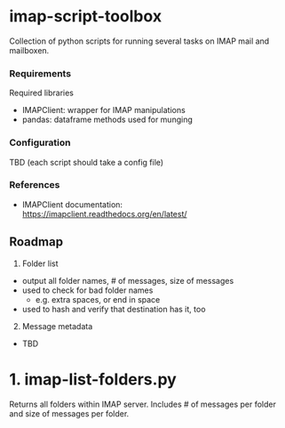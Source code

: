 # imap-script-toolbox
Collection of python scripts for running several tasks on IMAP mail and mailboxen.

### Requirements ###
Required libraries
* IMAPClient: wrapper for IMAP manipulations
* pandas: dataframe methods used for munging

### Configuration ###
TBD (each script should take a config file)

### References ###
* IMAPClient documentation: https://imapclient.readthedocs.org/en/latest/

## Roadmap ##
1. Folder list
  * output all folder names, # of messages, size of messages
  * used to check for bad folder names
    - e.g. extra spaces, or end in space
  * used to hash and verify that destination has it, too
2. Message metadata
  * TBD

# 1. imap-list-folders.py #
Returns all folders within IMAP server. Includes # of messages per folder and size of messages per folder.
